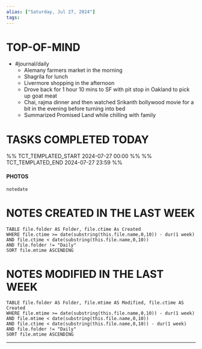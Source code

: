 ```yaml
---
alias: ["Saturday, Jul 27, 2024"]
tags: 
---
```



# TOP-OF-MIND
-  #journal/daily 
	- Alemany farmers market in the morning
	- Shagrila for lunch
	- Livermore shopping in the afternoon
	- Drove back for 1 hour 10 mins to SF with pit stop in Oakland to pick up goat meat
	- Chai, rajma dinner and then watched Srikanth bollywood movie for a bit in the evening before turning into bed
	- Summarized Promised Land while chilling with family

# TASKS COMPLETED TODAY
%% TCT_TEMPLATED_START 2024-07-27 00:00 %%
%% TCT_TEMPLATED_END 2024-07-27 23:59 %%


#### PHOTOS
```photos
notedate
```

# NOTES CREATED IN THE LAST WEEK
``` dataview
TABLE file.folder AS Folder, file.ctime As Created
WHERE file.ctime >= date(substring(this.file.name,0,10)) - dur(1 week) 
AND file.ctime < date(substring(this.file.name,0,10)) 
AND file.folder != "Daily"
SORT file.mtime ASCENDING
```

# NOTES MODIFIED IN THE LAST WEEK
``` dataview
TABLE file.folder AS Folder, file.mtime AS Modified, file.ctime AS Created
WHERE file.mtime >= date(substring(this.file.name,0,10)) - dur(1 week)
AND file.mtime < date(substring(this.file.name,0,10))
AND file.ctime < date(substring(this.file.name,0,10)) - dur(1 week)
AND file.folder != "Daily"
SORT file.mtime ASCENDING
```
---
